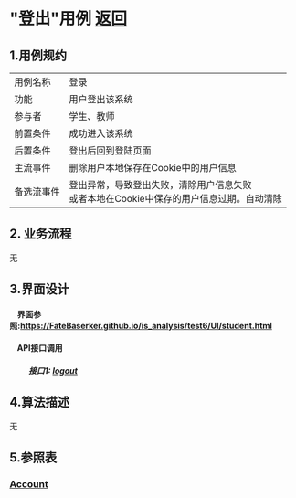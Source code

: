 # "登出"用例 <a href="https://github.com/FateBerserker/is_analysis/tree/master/test6">返回</a>
## 1.用例规约
<table cellspacing="0" style="width:900px;">
<tr>
	<td>用例名称</td>
	<td>登录</td>	
</tr>
<tr>
	<td>功能</td>
	<td>用户登出该系统</td>	
</tr>
<tr>
	<td>参与者</td>
	<td>学生、教师</td>	
</tr>
<tr>
	<td>前置条件</td>
	<td>成功进入该系统</td>	
</tr>
<tr>
	<td>后置条件</td>
	<td>登出后回到登陆页面</td>	
</tr>
<tr>
	<td>主流事件</td>
	<td>
		删除用户本地保存在Cookie中的用户信息
	</td>	
</tr>
<tr>
	<td>备选流事件</td>
	<td>
		登出异常，导致登出失败，清除用户信息失败<br>
		或者本地在Cookie中保存的用户信息过期。自动清除
	</td>	
</tr>
	
</table>		


## 2. 业务流程

无


## 3.界面设计
#### &nbsp;&nbsp;&nbsp;&nbsp;界面参照:<a href="https://FateBaserker.github.io/is_analysis/test6/UI/student.html">https://FateBaserker.github.io/is_analysis/test6/UI/student.html</a>
#### &nbsp;&nbsp;&nbsp;&nbsp;API接口调用
##### &nbsp;&nbsp;&nbsp;&nbsp;&nbsp;&nbsp;&nbsp;&nbsp;&nbsp;&nbsp;接口1: <a href="../接口/logout.md">logout</a>

## 4.算法描述
无

## 5.参照表
### <a href="../数据库表设计.md#account">Account</a>




